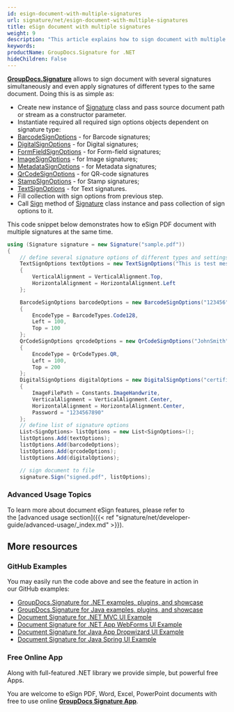 ```yaml
---
id: esign-document-with-multiple-signatures
url: signature/net/esign-document-with-multiple-signatures
title: eSign document with multiple signatures
weight: 9
description: "This article explains how to sign document with multiple signatures of various type by GroupDocs.Signature API"
keywords: 
productName: GroupDocs.Signature for .NET
hideChildren: False
---
```

[**GroupDocs.Signature**](https://products.groupdocs.com/signature/net) allows to sign document with several signatures simultaneously and even apply signatures of different types to the same document.
Doing this is as simple as:

* Create new instance of [Signature](https://apireference.groupdocs.com/net/signature/groupdocs.signature/signature) class and pass source document path or stream as a constructor parameter.
* Instantiate required all required sign options objects dependent on signature type:
* [BarcodeSignOptions](https://apireference.groupdocs.com/net/signature/groupdocs.signature.options/barcodesignoptions) - for Barcode signatures;
* [DigitalSignOptions](https://apireference.groupdocs.com/net/signature/groupdocs.signature.options/digitalsignoptions) - for Digital signatures;
* [FormFieldSignOptions](https://apireference.groupdocs.com/net/signature/groupdocs.signature.options/formfieldsignoptions) - for Form-field signatures;
* [ImageSignOptions](https://apireference.groupdocs.com/net/signature/groupdocs.signature.options/imagesignoptions) - for Image signatures;
* [MetadataSignOptions](https://apireference.groupdocs.com/net/signature/groupdocs.signature.options/metadatasignoptions) - for Metadata signatures;
* [QrCodeSignOptions](https://apireference.groupdocs.com/net/signature/groupdocs.signature.options/qrcodesignoptions) - for QR-code signatures
* [StampSIgnOptions](https://apireference.groupdocs.com/net/signature/groupdocs.signature.options/stampsignoptions) - for Stamp signatures;
* [TextSignOptions](https://apireference.groupdocs.com/net/signature/groupdocs.signature.options/textsignoptions) - for Text signatures.
* Fill collection with sign options from previous step.  
* Call [Sign](https://apireference.groupdocs.com/net/signature/groupdocs.signature/signature/methods/sign) method of [Signature](https://apireference.groupdocs.com/net/signature/groupdocs.signature/signature) class instance and pass collection of sign options to it.

This code snippet below demonstrates how to eSign PDF document with multiple signatures at the same time.

```csharp
using (Signature signature = new Signature("sample.pdf"))
{
    // define several signature options of different types and settings
    TextSignOptions textOptions = new TextSignOptions("This is test message")
    {
        VerticalAlignment = VerticalAlignment.Top,
        HorizontalAlignment = HorizontalAlignment.Left
    };

    BarcodeSignOptions barcodeOptions = new BarcodeSignOptions("123456")
    {
        EncodeType = BarcodeTypes.Code128,
        Left = 100,
        Top = 100
    };
    QrCodeSignOptions qrcodeOptions = new QrCodeSignOptions("JohnSmith")
    {
        EncodeType = QrCodeTypes.QR,
        Left = 100,
        Top = 200
    };
    DigitalSignOptions digitalOptions = new DigitalSignOptions("certificate.pfx")
    {
        ImageFilePath = Constants.ImageHandwrite,
        VerticalAlignment = VerticalAlignment.Center,
        HorizontalAlignment = HorizontalAlignment.Center,
        Password = "1234567890"
    };
    // define list of signature options
    List<SignOptions> listOptions = new List<SignOptions>();
    listOptions.Add(textOptions);
    listOptions.Add(barcodeOptions);
    listOptions.Add(qrcodeOptions);
    listOptions.Add(digitalOptions);

    // sign document to file
    signature.Sign("signed.pdf", listOptions);
```

### Advanced Usage Topics

To learn more about document eSign features, please refer to the [advanced usage section]({{< ref "signature/net/developer-guide/advanced-usage/_index.md" >}}).

## More resources

### GitHub Examples

You may easily run the code above and see the feature in action in our GitHub examples:

* [GroupDocs.Signature for .NET examples, plugins, and showcase](https://github.com/groupdocs-signature/GroupDocs.Signature-for-.NET)
* [GroupDocs.Signature for Java examples, plugins, and showcase](https://github.com/groupdocs-signature/GroupDocs.Signature-for-Java)
* [Document Signature for .NET MVC UI Example](https://github.com/groupdocs-signature/GroupDocs.Signature-for-.NET-MVC)
* [Document Signature for .NET App WebForms UI Example](https://github.com/groupdocs-signature/GroupDocs.Signature-for-.NET-WebForms)
* [Document Signature for Java App Dropwizard UI Example](https://github.com/groupdocs-signature/GroupDocs.Signature-for-Java-Dropwizard)
* [Document Signature for Java Spring UI Example](https://github.com/groupdocs-signature/GroupDocs.Signature-for-Java-Spring)

### Free Online App

Along with full-featured .NET library we provide simple, but powerful free Apps.

You are welcome to eSign PDF, Word, Excel, PowerPoint documents with free to use online **[GroupDocs Signature App](https://products.groupdocs.app/signature)**.